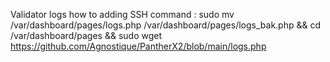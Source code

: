 Validator logs how to adding
SSH command : sudo mv /var/dashboard/pages/logs.php /var/dashboard/pages/logs_bak.php && cd /var/dashboard/pages && sudo wget https://github.com/Agnostique/PantherX2/blob/main/logs.php
